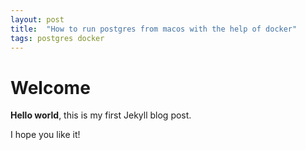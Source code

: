 ```yaml
---
layout: post
title:  "How to run postgres from macos with the help of docker"
tags: postgres docker
---
```


# Welcome

**Hello world**, this is my first Jekyll blog post.

I hope you like it!